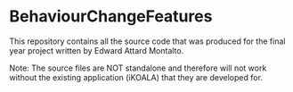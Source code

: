 # BehaviourChangeFeatures
This repository contains all the source code that was produced for the final year project written by Edward Attard Montalto.

Note: The source files are NOT standalone and therefore will not work without the existing application (iKOALA) that they are developed for.
